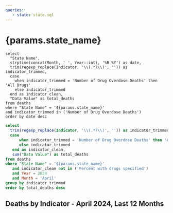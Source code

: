 ```yaml
---
queries:
   - state: state.sql
---
```


# {params.state_name}


```deaths
select
  "State Name",
  strptime(concat(Month, ' ', Year::int), '%B %Y') as date,
  trim(regexp_replace(Indicator, '\\(.*?\\)', '')) as indicator_trimmed,
  case
    when indicator_trimmed = 'Number of Drug Overdose Deaths' then 'All Drugs'
    else indicator_trimmed
  end as indicator_clean,
  "Data Value" as total_deaths
from deaths
where "State Name" = '${params.state_name}'
and indicator_trimmed in ('Number of Drug Overdose Deaths')
order by date desc
```

<LineChart
   data={deaths}
   x=date
   y=total_deaths
   title="Drug Overdose Deaths"
   subtitle="12 Month Rolling Total"
/>

```sql indicator
select
  trim(regexp_replace(Indicator, '\\(.*?\\)', '')) as indicator_trimmed,
  case
      when indicator_trimmed = 'Number of Drug Overdose Deaths' then 'All Drugs'
      else indicator_trimmed
   end as indicator_clean,
   sum("Data Value") as total_deaths
from deaths
where "State Name" = '${params.state_name}'
   and indicator_clean not in ('Percent with drugs specified')
   and Year = 2024
   and Month = 'April'
group by indicator_trimmed
order by total_deaths desc
```

## Deaths by Indicator - April 2024, Last 12 Months

<DataTable data={indicator} rows=all>
<Column id=indicator_clean/>
<Column id=total_deaths/>
</DataTable>



